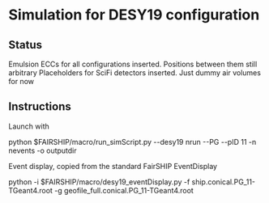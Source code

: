 # Simulation for DESY19 configuration

## Status
Emulsion ECCs for all configurations inserted. Positions between them still arbitrary
Placeholders for SciFi detectors inserted. Just dummy air volumes for now

## Instructions

Launch with 

 python $FAIRSHIP/macro/run_simScript.py --desy19 nrun --PG --pID 11 -n nevents -o outputdir

Event display, copied from the standard FairSHIP EventDisplay

 python -i $FAIRSHIP/macro/desy19_eventDisplay.py -f ship.conical.PG_11-TGeant4.root -g geofile_full.conical.PG_11-TGeant4.root